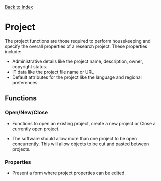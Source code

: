 [Back to Index](index.md)

# Project

The project functions are those required to perform housekeeping and specify the overall properties of a research project. These properties include:

- Administrative details like the project name, description, owner, copyright status.
- IT data like the project file name or URL
- Default attributes for the project like the language and regional preferences.

## Functions

### Open/New/Close

- Functions to open an existing project, create a new project or Close a currently open project.

- The software should allow more than one project to be open concurrently. This will allow objects to be cut and pasted between projects.

### Properties

- Present a form where project properties can be edited.
